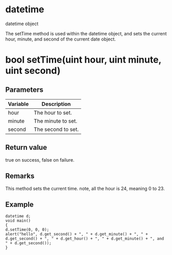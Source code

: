 # datetime

datetime object

  


The setTime method is used within the datetime object, and sets the current hour, minute, and second of the current date object.

# bool setTime(uint hour, uint minute, uint second)

## Parameters

Variable| Description  
---|---  
hour | The hour to set.  
minute | The minute to set.  
second | The second to set.  
  
## Return value

true on success, false on failure.

## Remarks

This method sets the current time. note, all the hour is 24, meaning 0 to 23.

## Example
    
    
    datetime d;
    void main()
    {
    d.setTime(0, 0, 0);
    alert("hello", d.get_second() + ", " + d.get_minute() + ", " + d.get_second() + ", " + d.get_hour() + ", " + d.get_minute() + ", and " + d.get_second());
    }
    
